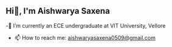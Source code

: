  ## Hi👋, I'm Aishwarya Saxena

-🔭 I’m currently an ECE undergraduate at 
VIT University, Vellore
- 📫 How to reach me: aishwaryasaxena0509@gmail.com


<!--
**aishwarya905/aishwarya905** is a ✨ _special_ ✨ repository because its `README.md` (this file) appears on your GitHub profile.

## 🔭 I’m currently an ECE undergraduate at 
VIT University, Vellore
## 📫 How to reach me: aishwaryasaxena0509@gmail.com

